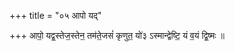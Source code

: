+++
title = "०५ आपो यद्"

+++
आपो॒ यद्व॒स्तेज॒स्तेन॒ तम॑ते॒जसं॑ कृणुत॒ यो॑३ ऽस्मान्द्वेष्टि॒ यं व॒यं द्वि॒ष्मः ॥